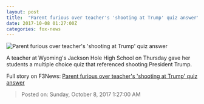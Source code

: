 ```yaml
---
layout: post
title:  "Parent furious over teacher's 'shooting at Trump' quiz answer"
date: 2017-10-08 01:27:00Z
categories: fox-news
---
```


![Parent furious over teacher's 'shooting at Trump' quiz answer](http://www.foxnews.com/content/dam/fox-news/logo/og-fn-foxnews.jpg)

A teacher at Wyoming's Jackson Hole High School on Thursday gave her students a multiple choice quiz that referenced shooting President Trump.


Full story on F3News: [Parent furious over teacher's 'shooting at Trump' quiz answer](http://www.f3nws.com/n/hCkxgH)

> Posted on: Sunday, October 8, 2017 1:27:00 AM
